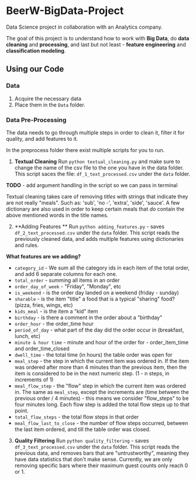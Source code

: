 # BeerW-BigData-Project

Data Science project in collaboration with an Analytics company.

The goal of this project is to understand how to work with **Big Data**, do **data cleaning** and **processing**, and last but not least - **feature engineering** and **classification modeling**.

## Using our Code

### Data

1. Acquire the necessary data
2. Place them in the `Data` folder.

### Data Pre-Processing

The data needs to go through multiple steps in order to clean it, filter it for quality, and add features to it.

In the preprocess folder there exist multiple scripts for you to run.

1. **Textual Cleaning**
Run `python textual_cleaning.py` and make sure to change the name of the csv file to the one you have in the data folder.
This script saces the file: `df_1_text_processed.csv` under the `data` folder.

  **TODO** - add argument handling in the script so we can pass in terminal

  Textual cleaning takes care of removing *titles* with strings that indicate they are not really "meals".
  Such as: 'sub', 'no -', 'extra', 'side', 'sauce'.
  A few dictionary are also used in order to keep certain meals that *do* contain the above mentioned words in the title  names.

2. **Adding Features **
 Run `python adding_features.py` - saves `df_2_text_processed.csv` under the `data` folder.
 This script reads the previously cleaned data, and adds multiple features using dictionaries and rules.

  **What features are we adding?**
  -  `category_id` - We sum all the category ids in each item of the total order, and add 6 separate columns for each one.
  - `total_order` - summing all items in an order
  - `order_day_of_week` - "Friday", "Monday", etc
  - `is_weekend` - is the order day landed on a weekend (friday - sunday)
  - `sharable` - is the item "title" a food that is a typical "sharing" food? (pizza, fries, wings, etc)
  - `kids_meal` - is the item a "kid" item
  - `birthday` - is there a comment in the order about a "birthday"
  - `order_hour` - the order_time hour
  - `period_of_day` - what part of the day did the order occur in (breakfast, lunch, etc)
  - `minute & hour time` - minute and hour of the order for - order_item_time and order_time_closed
  - `dwell_time` - the total time (in hours) the table order was open for
  - `meal_step` - the step in which the current item was ordered in. If the item was ordered after more than 4 minutes than the previous item, then the item is considered to be in the next numeric step. (1 - n steps, in increments of 1)
  - `meal_flow_step` - the "flow" step in which the current item was ordered in. The same as `meal_step`, except the increments are (time between the previous order / 4 minutes) - this means we consider "flow_steps" to be four minutes long. Each flow step is added the total flow steps up to that point.
  - `total_flow_steps` - the total flow steps in that order
  - `meal_flow_last_to_close` - the number of flow steps occurred, between the last item ordered, and till the table order was closed.


3. **Quality Filtering**
  Run `python quality_filtering` - saves `df_3_text_processed.csv` under the `data` folder.
  This script reads the previous data, and removes bars that are "untrustworthy", meaning they have data statistics that don't  make sense.
  Currently, we are only removing specific bars where their maximum guest counts only reach 0 or 1.


